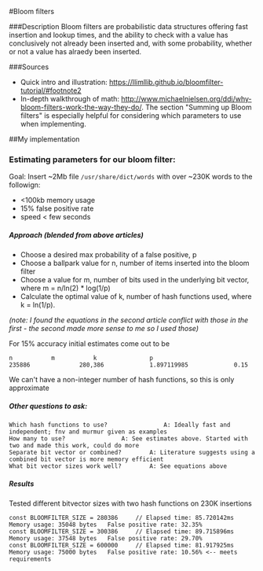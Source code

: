 #Bloom filters

###Description
Bloom filters are probabilistic data structures offering fast insertion and lookup times, and the ability to check with a value has conclusively not already been inserted and, with some probability, whether or not a value has alraedy been inserted.

###Sources
* Quick intro and illustration: https://llimllib.github.io/bloomfilter-tutorial/#footnote2
* In-depth walkthrough of math: http://www.michaelnielsen.org/ddi/why-bloom-filters-work-the-way-they-do/. The section "Summing up Bloom filters" is especially helpful for considering which parameters to use when implementing.

##My implementation

### Estimating parameters for our bloom filter:
Goal: Insert ~2Mb file `/usr/share/dict/words` with over ~230K words to the followign:
 * <100kb memory usage
 * 15% false positive rate
 * speed < few seconds

##### Approach (blended from above articles)
* Choose a desired max probability of a false positive, p
* Choose a ballpark value for n, number of items inserted into the bloom filter
* Choose a value for m, number of bits used in the underlying bit vector, where m = n/ln(2) * log(1/p)
* Calculate the optimal value of k, number of hash functions used, where k = ln(1/p).

_(note: I found the equations in the second article conflict with those in the first - the second made more sense to me so I used those)_

For 15% accuracy initial estimates come out to be

	n			m			k				p
	235886		        280,386		        1.897119985		        0.15

We can't have a non-integer number of hash functions, so this is only approximate

##### Other questions to ask:
```
Which hash functions to use? 	        	A: Ideally fast and independent; fnv and murmur given as examples
How many to use?				A: See estimates above. Started with two and made this work, could do more
Separate bit vector or combined?		A: Literature suggests using a combined bit vector is more memory efficient
What bit vector sizes work well?		A: See equations above
```

##### Results
Tested different bitvector sizes with two hash functions on 230K insertions
```
const BLOOMFILTER_SIZE = 280386 	// Elapsed time: 85.720142ms	Memory usage: 35048 bytes 	False positive rate: 32.35%
const BLOOMFILTER_SIZE = 300386 	// Elapsed time: 89.715896ms 	Memory usage: 37548 bytes 	False positive rate: 29.70%
const BLOOMFILTER_SIZE = 600000 	// Elapsed time: 81.917925ms 	Memory usage: 75000 bytes 	False positive rate: 10.56% <-- meets requirements
```
